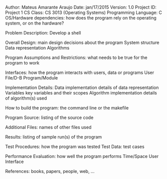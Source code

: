 Author:						Mateus Amarante Araujo
Date:						jan/17/2015
Version:					1.0
Project ID:					Project 1
CS Class:					CS 3013 (Operating Systems)
Programming Language:		C
OS/Hardware dependencies:	how does the program rely on the operating system,
				   or on the hardware?

Problem Description:		Develop a shell

Overall Design:			main design decisions about the program
	System structure	
	Data representation	
	Algorithms 		

Program Assumptions 
      and Restrictions:		what needs to be true for the program to work

Interfaces:			how the program interacts with users, data or programs
	User
	File/D-B
	Program/Module

Implementation Details:
	Data			implementation details of data representation
	Variables		key variables and their scopes
	Algorithm		implementation details of algorithm(s) used

How to build the program:	the command line or the makefile

Program Source:			listing of the source code

Additional Files:		names of other files used

Results:			listing of sample run(s) of the program

Test Procedures:		how the program was tested
Test Data:			test cases

Performance Evaluation:		how well the program performs
	Time/Space
	User Interface

References:			books, papers, people, web, ...
